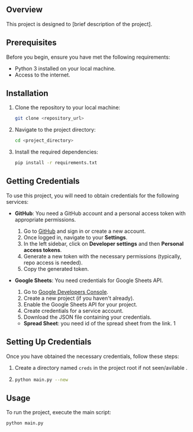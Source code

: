 ## Overview

This project is designed to [brief description of the project].

## Prerequisites

Before you begin, ensure you have met the following requirements:

- Python 3 installed on your local machine.
- Access to the internet.

## Installation

1. Clone the repository to your local machine:

    ```bash
    git clone <repository_url>
    ```

2. Navigate to the project directory:

    ```bash
    cd <project_directory>
    ```

3. Install the required dependencies:

    ```bash
    pip install -r requirements.txt
    ```

## Getting Credentials

To use this project, you will need to obtain credentials for the following services:

- **GitHub**: You need a GitHub account and a personal access token with appropriate permissions.

    1. Go to [GitHub](https://github.com/) and sign in or create a new account.
    2. Once logged in, navigate to your **Settings**.
    3. In the left sidebar, click on **Developer settings** and then **Personal access tokens**.
    4. Generate a new token with the necessary permissions (typically, repo access is needed).
    5. Copy the generated token.

- **Google Sheets**: You need credentials for Google Sheets API.

    1. Go to [Google Developers Console](https://console.developers.google.com/).
    2. Create a new project (if you haven't already).
    3. Enable the Google Sheets API for your project.
    4. Create credentials for a service account.
    5. Download the JSON file containing your credentials.
 
  - **Spread Sheet**: you need id of the spread sheet from the link.
    1

## Setting Up Credentials

Once you have obtained the necessary credentials, follow these steps:

1. Create a directory named `creds` in the project root if not seen/avilable .
2. ```bash
   python main.py --new

## Usage

To run the project, execute the main script:

```bash
python main.py
